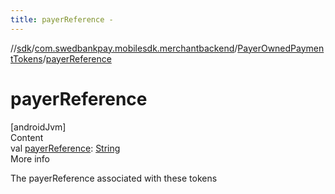 ```yaml
---
title: payerReference -
---
```

//[sdk](../../../index)/[com.swedbankpay.mobilesdk.merchantbackend](../index)/[PayerOwnedPaymentTokens](index)/[payerReference](payer-reference)



# payerReference  
[androidJvm]  
Content  
val [payerReference](payer-reference): [String](https://kotlinlang.org/api/latest/jvm/stdlib/kotlin/-string/index.html)  
More info  


The payerReference associated with these tokens

  



